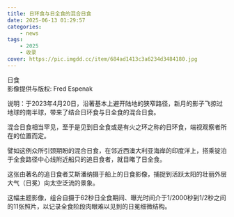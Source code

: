 ```yaml
---
title: 日环食与日全食的混合日食
date: 2025-06-13 01:29:57
categories: 
    - news
tags: 
    - 2025
    - 收录
cover: https://pic.imgdd.cc/item/684ad1413c3a6234d3484180.jpg
---
```



日食  
影像提供与版权: Fred Espenak

说明：于2023年4月20日，沿著基本上避开陆地的狭窄路径，新月的影子飞掠过地球的南半球，带来了结合日环食与日全食的混合日食。

混合日食相当罕见，至于是见到日全食或是有火之环之称的日环食，端视观察者所在的位置而定。

譬如这例众所引颈期盼的混合日食，在邻近西澳大利亚海岸的印度洋上，搭乘锭泊于全食路径中心线附近船只的追日食者，就目睹了日全食。

这张由著名的追日食者艾斯潘纳摄于船上的日食影像，捕捉到活跃太阳的壮丽外层大气（日冕）向太空泛流的景象。

这幅主题影像，组合自摄于62秒日全食期间、曝光时间介于1/2000秒到1/2秒之间的11张照片，以记录全食阶段肉眼难以见到的日冕细微结构。
